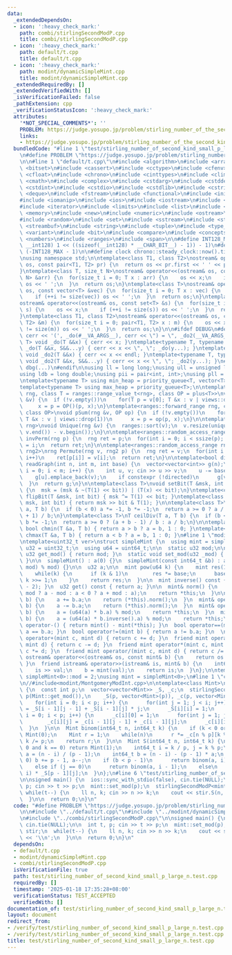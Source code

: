 ```yaml
---
data:
  _extendedDependsOn:
  - icon: ':heavy_check_mark:'
    path: combi/stirlingSecondModP.cpp
    title: combi/stirlingSecondModP.cpp
  - icon: ':heavy_check_mark:'
    path: default/t.cpp
    title: default/t.cpp
  - icon: ':heavy_check_mark:'
    path: modint/dynamicSimpleMint.cpp
    title: modint/dynamicSimpleMint.cpp
  _extendedRequiredBy: []
  _extendedVerifiedWith: []
  _isVerificationFailed: false
  _pathExtension: cpp
  _verificationStatusIcon: ':heavy_check_mark:'
  attributes:
    '*NOT_SPECIAL_COMMENTS*': ''
    PROBLEM: https://judge.yosupo.jp/problem/stirling_number_of_the_second_kind_small_p_large_n
    links:
    - https://judge.yosupo.jp/problem/stirling_number_of_the_second_kind_small_p_large_n
  bundledCode: "#line 1 \"test/stirling_number_of_second_kind_small_p_large_n.test.cpp\"\
    \n#define PROBLEM \"https://judge.yosupo.jp/problem/stirling_number_of_the_second_kind_small_p_large_n\"\
    \n\n#line 1 \"default/t.cpp\"\n#include <algorithm>\n#include <array>\n#include\
    \ <bitset>\n#include <cassert>\n#include <cctype>\n#include <cfenv>\n#include\
    \ <cfloat>\n#include <chrono>\n#include <cinttypes>\n#include <climits>\n#include\
    \ <cmath>\n#include <complex>\n#include <cstdarg>\n#include <cstddef>\n#include\
    \ <cstdint>\n#include <cstdio>\n#include <cstdlib>\n#include <cstring>\n#include\
    \ <deque>\n#include <fstream>\n#include <functional>\n#include <initializer_list>\n\
    #include <iomanip>\n#include <ios>\n#include <iostream>\n#include <istream>\n\
    #include <iterator>\n#include <limits>\n#include <list>\n#include <map>\n#include\
    \ <memory>\n#include <new>\n#include <numeric>\n#include <ostream>\n#include <queue>\n\
    #include <random>\n#include <set>\n#include <sstream>\n#include <stack>\n#include\
    \ <streambuf>\n#include <string>\n#include <tuple>\n#include <type_traits>\n#include\
    \ <variant>\n#include <bit>\n#include <compare>\n#include <concepts>\n#include\
    \ <numbers>\n#include <ranges>\n#include <span>\n\n#define INT128_MAX (__int128)(((unsigned\
    \ __int128) 1 << ((sizeof(__int128) * __CHAR_BIT__) - 1)) - 1)\n#define INT128_MIN\
    \ (-INT128_MAX - 1)\n\n#define clock chrono::steady_clock::now().time_since_epoch().count()\n\
    \nusing namespace std;\n\ntemplate<class T1, class T2>\nostream& operator<<(ostream&\
    \ os, const pair<T1, T2> pr) {\n  return os << pr.first << ' ' << pr.second;\n\
    }\ntemplate<class T, size_t N>\nostream& operator<<(ostream& os, const array<T,\
    \ N> &arr) {\n  for(size_t i = 0; T x : arr) {\n    os << x;\n    if (++i != N)\
    \ os << ' ';\n  }\n  return os;\n}\ntemplate<class T>\nostream& operator<<(ostream&\
    \ os, const vector<T> &vec) {\n  for(size_t i = 0; T x : vec) {\n    os << x;\n\
    \    if (++i != size(vec)) os << ' ';\n  }\n  return os;\n}\ntemplate<class T>\n\
    ostream& operator<<(ostream& os, const set<T> &s) {\n  for(size_t i = 0; T x :\
    \ s) {\n    os << x;\n    if (++i != size(s)) os << ' ';\n  }\n  return os;\n\
    }\ntemplate<class T1, class T2>\nostream& operator<<(ostream& os, const map<T1,\
    \ T2> &m) {\n  for(size_t i = 0; pair<T1, T2> x : m) {\n    os << x;\n    if (++i\
    \ != size(m)) os << ' ';\n  }\n  return os;\n}\n\n#ifdef DEBUG\n#define dbg(...)\
    \ cerr << '(', _do(#__VA_ARGS__), cerr << \") = \", _do2(__VA_ARGS__)\ntemplate<typename\
    \ T> void _do(T &&x) { cerr << x; }\ntemplate<typename T, typename ...S> void\
    \ _do(T &&x, S&&...y) { cerr << x << \", \"; _do(y...); }\ntemplate<typename T>\
    \ void _do2(T &&x) { cerr << x << endl; }\ntemplate<typename T, typename ...S>\
    \ void _do2(T &&x, S&&...y) { cerr << x << \", \"; _do2(y...); }\n#else\n#define\
    \ dbg(...)\n#endif\n\nusing ll = long long;\nusing ull = unsigned long long;\n\
    using ldb = long double;\nusing pii = pair<int, int>;\nusing pll = pair<ll, ll>;\n\
    \ntemplate<typename T> using min_heap = priority_queue<T, vector<T>, greater<T>>;\n\
    template<typename T> using max_heap = priority_queue<T>;\n\ntemplate<ranges::forward_range\
    \ rng, class T = ranges::range_value_t<rng>, class OP = plus<T>>\nvoid pSum(rng\
    \ &v) {\n  if (!v.empty())\n    for(T p = v[0]; T &x : v | views::drop(1))\n \
    \     x = p = OP()(p, x);\n}\ntemplate<ranges::forward_range rng, class T = ranges::range_value_t<rng>,\
    \ class OP>\nvoid pSum(rng &v, OP op) {\n  if (!v.empty())\n    for(T p = v[0];\
    \ T &x : v | views::drop(1))\n      x = p = op(p, x);\n}\n\ntemplate<ranges::forward_range\
    \ rng>\nvoid Unique(rng &v) {\n  ranges::sort(v);\n  v.resize(unique(v.begin(),\
    \ v.end()) - v.begin());\n}\n\ntemplate<ranges::random_access_range rng>\nrng\
    \ invPerm(rng p) {\n  rng ret = p;\n  for(int i = 0; i < ssize(p); i++)\n    ret[p[i]]\
    \ = i;\n  return ret;\n}\n\ntemplate<ranges::random_access_range rng, ranges::random_access_range\
    \ rng2>\nrng Permute(rng v, rng2 p) {\n  rng ret = v;\n  for(int i = 0; i < ssize(p);\
    \ i++)\n    ret[p[i]] = v[i];\n  return ret;\n}\n\ntemplate<bool directed>\nvector<vector<int>>\
    \ readGraph(int n, int m, int base) {\n  vector<vector<int>> g(n);\n  for(int\
    \ i = 0; i < m; i++) {\n    int u, v; cin >> u >> v;\n    u -= base, v -= base;\n\
    \    g[u].emplace_back(v);\n    if constexpr (!directed)\n      g[v].emplace_back(u);\n\
    \  }\n  return g;\n}\n\ntemplate<class T>\nvoid setBit(T &msk, int bit, bool x)\
    \ {\n  msk = (msk & ~(T(1) << bit)) | (T(x) << bit);\n}\ntemplate<class T> void\
    \ flipBit(T &msk, int bit) { msk ^= T(1) << bit; }\ntemplate<class T> bool getBit(T\
    \ msk, int bit) { return msk >> bit & T(1); }\n\ntemplate<class T>\nT floorDiv(T\
    \ a, T b) {\n  if (b < 0) a *= -1, b *= -1;\n  return a >= 0 ? a / b : (a - b\
    \ + 1) / b;\n}\ntemplate<class T>\nT ceilDiv(T a, T b) {\n  if (b < 0) a *= -1,\
    \ b *= -1;\n  return a >= 0 ? (a + b - 1) / b : a / b;\n}\n\ntemplate<class T>\
    \ bool chmin(T &a, T b) { return a > b ? a = b, 1 : 0; }\ntemplate<class T> bool\
    \ chmax(T &a, T b) { return a < b ? a = b, 1 : 0; }\n#line 1 \"modint/dynamicSimpleMint.cpp\"\
    \ntemplate<uint32_t ver>\nstruct simpleMint {\n  using mint = simpleMint;\n  using\
    \ u32 = uint32_t;\n  using u64 = uint64_t;\n\n  static u32 mod;\n\n  static constexpr\
    \ u32 get_mod() { return mod; }\n  static void set_mod(u32 _mod) { mod = _mod;\
    \ }\n\n  simpleMint() : a(0) {}\n  simpleMint(const int64_t &b) : a((b % mod +\
    \ mod) % mod) {}\n\n  u32 a;\n\n  mint pow(u64 k) {\n    mint res(1), base(*this);\n\
    \    while(k) {\n      if (k & 1)\n        res *= base;\n      base = base * base,\
    \ k >>= 1;\n    }\n    return res;\n  }\n\n  mint inverse() const { return (*this).pow(mod\
    \ - 2); }\n  u32 get() const { return a; }\n\n  mint& norm() {\n    a = (a >=\
    \ mod ? a - mod : a < 0 ? a + mod : a);\n    return *this;\n  }\n\n  mint& operator+=(mint\
    \ b) {\n    a += b.a;\n    return (*this).norm();\n  }\n  mint& operator-=(mint\
    \ b) {\n    a -= b.a;\n    return (*this).norm();\n  }\n  mint& operator*=(mint\
    \ b) {\n    a = (u64(a) * b.a) % mod;\n    return *this;\n  }\n  mint& operator/=(mint\
    \ b) {\n    a = (u64(a) * b.inverse().a) % mod;\n    return *this;\n  }\n\n  mint\
    \ operator-() { return mint() - mint(*this); }\n  bool operator==(mint b) { return\
    \ a == b.a; }\n  bool operator!=(mint b) { return a != b.a; }\n  \n  friend mint\
    \ operator+(mint c, mint d) { return c += d; }\n  friend mint operator-(mint c,\
    \ mint d) { return c -= d; }\n  friend mint operator*(mint c, mint d) { return\
    \ c *= d; }\n  friend mint operator/(mint c, mint d) { return c /= d; }\n\n  friend\
    \ ostream& operator<<(ostream& os, const mint& b) {\n    return os << b.a;\n \
    \ }\n  friend istream& operator>>(istream& is, mint& b) {\n    int64_t val;\n\
    \    is >> val;\n    b = mint(val);\n    return is;\n  }\n};\n\ntemplate<> uint32_t\
    \ simpleMint<0>::mod = 2;\nusing mint = simpleMint<0>;\n#line 1 \"combi/stirlingSecondModP.cpp\"\
    \n//#include<modint/MontgomeryModInt.cpp>\n\ntemplate<class Mint>\nstruct stirlingSecondModP\
    \ {\n  const int p;\n  vector<vector<Mint>> _S, _c;\n  stirlingSecondModP() :\
    \ p(Mint::get_mod()),\n    _S(p, vector<Mint>(p)), _c(p, vector<Mint>(p)) {\n\
    \    for(int i = 0; i < p; i++) {\n      for(int j = 1; j < i; j++)\n        _S[i][j]\
    \ = _S[i - 1][j - 1] + _S[i - 1][j] * j;\n      _S[i][i] = 1;\n    }\n    for(int\
    \ i = 0; i < p; i++) {\n      _c[i][0] = 1;\n      for(int j = 1; j < i; j++)\n\
    \        _c[i][j] = _c[i - 1][j - 1] + _c[i - 1][j];\n      _c[i][i] = 1;\n  \
    \  }\n  }\n\n  Mint binom(int64_t n, int64_t k) {\n    if (k < 0 or n < k) return\
    \ Mint(0);\n    Mint r = 1;\n    while(n)\n      r *= _c[n % p][k % p], n /= p,\
    \ k /= p;\n    return r;\n  }\n\n  Mint S(int64_t n, int64_t k) {\n    if (n ==\
    \ 0 and k == 0) return Mint(1);\n    int64_t i = k / p, j = k % p;\n    int64_t\
    \ a = (n - i) / (p - 1);\n    int64_t b = (n - i) - (p - 1) * a;\n    if (b ==\
    \ 0) b += p - 1, a--;\n    if (b < p - 1)\n      return binom(a, i) * _S[b][j];\n\
    \    else if (j == 0)\n      return binom(a, i - 1);\n    else\n      return binom(a,\
    \ i) * _S[p - 1][j];\n  }\n};\n#line 6 \"test/stirling_number_of_second_kind_small_p_large_n.test.cpp\"\
    \n\nsigned main() {\n  ios::sync_with_stdio(false), cin.tie(NULL);\n\n  int t,\
    \ p; cin >> t >> p;\n  mint::set_mod(p);\n  stirlingSecondModP<mint> stir;\n \
    \ while(t--) {\n    ll n, k; cin >> n >> k;\n    cout << stir.S(n, k) << '\\n';\n\
    \  }\n\n  return 0;\n}\n"
  code: "#define PROBLEM \"https://judge.yosupo.jp/problem/stirling_number_of_the_second_kind_small_p_large_n\"\
    \n\n#include \"../default/t.cpp\"\n#include \"../modint/dynamicSimpleMint.cpp\"\
    \n#include \"../combi/stirlingSecondModP.cpp\"\n\nsigned main() {\n  ios::sync_with_stdio(false),\
    \ cin.tie(NULL);\n\n  int t, p; cin >> t >> p;\n  mint::set_mod(p);\n  stirlingSecondModP<mint>\
    \ stir;\n  while(t--) {\n    ll n, k; cin >> n >> k;\n    cout << stir.S(n, k)\
    \ << '\\n';\n  }\n\n  return 0;\n}\n"
  dependsOn:
  - default/t.cpp
  - modint/dynamicSimpleMint.cpp
  - combi/stirlingSecondModP.cpp
  isVerificationFile: true
  path: test/stirling_number_of_second_kind_small_p_large_n.test.cpp
  requiredBy: []
  timestamp: '2025-01-18 17:35:28+08:00'
  verificationStatus: TEST_ACCEPTED
  verifiedWith: []
documentation_of: test/stirling_number_of_second_kind_small_p_large_n.test.cpp
layout: document
redirect_from:
- /verify/test/stirling_number_of_second_kind_small_p_large_n.test.cpp
- /verify/test/stirling_number_of_second_kind_small_p_large_n.test.cpp.html
title: test/stirling_number_of_second_kind_small_p_large_n.test.cpp
---
```

